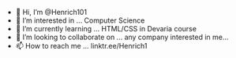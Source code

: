 - 👋 Hi, I’m @Henrich101 
- 👀 I’m interested in ... Computer Science
- 🌱 I’m currently learning ... HTML/CSS in Devaria course
- 💞️ I’m looking to collaborate on ... any company interested in me...
- 📫 How to reach me ... linktr.ee/Henrich1

<!---
Henrich101/Henrich101 is a ✨ special ✨ repository because its `README.md` (this file) appears on your GitHub profile.
You can click the Preview link to take a look at your changes.
--->
